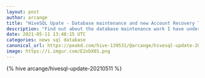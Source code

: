 ```yaml
---
layout: post
author: arcange
title: "HiveSQL Upate - Database maintenance and new Account Recovery Tables"
description: "Find out about the database maintenance work I have undertaken and the recent changes to the account recovery tables."
date: 2021-05-11 13:48:15 UTC
categories: news sql database
canonical_url: https://peakd.com/hive-139531/@arcange/hivesql-update-20210511
image: https://i.imgur.com/E2xbX8S.png
---
```

{% hive arcange/hivesql-update-20210511 %}

